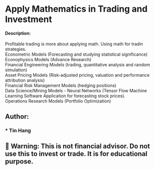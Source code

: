 # Apply Mathematics in Trading and Investment

#### Description:
Profitable trading is more about applying math. Using math for tradin strategies.     
Econometric Models (Forecasting and studying statistical significance)   
Econophysics Models (Advance Research)  
Financial Engineering Models (trading, quantitative analysis and random simulation)  
Asset Pricing Models (Risk-adjusted pricing, valuation and performance attribution analysis)  
Financial Risk Management Models (hedging positions)  
Data Science/Mining Models - Neural Networks (Tensor Flow Machine Learning Software Application for forecasting stock prices).  
Operations Research Models (Portfolio Optimization)


## Author:    
### * Tin Hang  

## 🔴 Warning: This is not financial advisor.  Do not use this to invest or trade. It is for educational purpose.  


